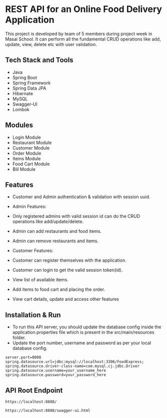 # REST API for an Online Food Delivery Application
This project is developed by team of 5 members during project week in Masai School. It can perform all the fundamental CRUD operations like add, update, view, delete etc with user validation.

## Tech Stack and Tools
- Java
- Spring Boot
- Spring Framework
- Spring Data JPA
- Hibernate
- MySQL
- Swagger-UI
- Lombok

## Modules
- Login Module
- Restaurant Module
- Customer Module
- Order Module
- Items Module
- Food Cart Module
- Bill Module

## Features
- Customer and Admin authentication & validation with session uuid.
- Admin Features:
 - Only registered admins with valid session id can do the CRUD operations like add/update/delete.
 - Admin can add restaurants and food items.
 - Admin can remove restaurants and items.
 
- Customer Features:
 - Customer can register themselves with the application.
 - Customer can login to get the valid session token(id).
 - View list of available items.
 - Add items to food cart and placing the order.
 - View cart details, update and access other features
 
## Installation & Run
- To run this API server, you should update the database config inside the application.properties file which is present in the src/main/resources folder.
- Update the port number, username and password as per your local database config.

```
server.port=8008
spring.datasource.url=jdbc:mysql://localhost:3306/FoodExpress;
spring.datasource.driver-class-name=com.mysql.cj.jdbc.Driver
spring.datasource.username=your_username_here
spring.datasource.password=your_password_here
```
## API Root Endpoint
```
https://localhost:8888/
```
```
https://localhost:8888/swagger-ui.html
```
